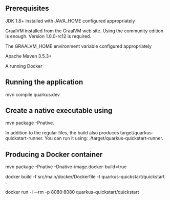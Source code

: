 ## Prerequisites
JDK 1.8+ installed with JAVA_HOME configured appropriately

GraalVM installed from the GraalVM web site. Using the community edition is enough. Version 1.0.0-rc12 is required.

The GRAALVM_HOME environment variable configured appropriately

Apache Maven 3.5.3+

A running Docker

## Running the application
mvn compile quarkus:dev

## Create a native executable using
mvn package -Pnative.

In addition to the regular files, the build also produces target/quarkus-quickstart-runner. You can run it using: ./target/quarkus-quickstart-runner.


## Producing a Docker container
mvn package -Pnative -Dnative-image.docker-build=true

docker build -f src/main/docker/Dockerfile -t quarkus-quickstart/quickstart .

docker run -i --rm -p 8080:8080 quarkus-quickstart/quickstart